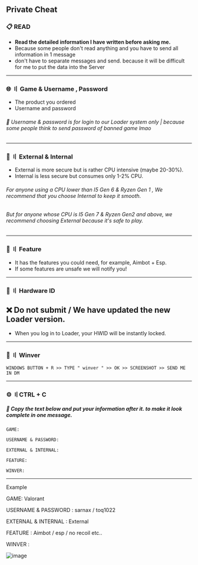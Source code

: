 ## Private Cheat


### 📋 READ 


- **Read the detailed information I have written before asking me.**
- Because some people don't read anything and you have to send all information in 1 message
- don't have to separate messages and send. because it will be difficult for me to put the data into the Server

---

### 🌐 〢 Game & Username , Password

- The product you ordered
- Username and password 
###### 🛑 Username & password is for login to our Loader system only | because some people think to send password of banned game lmao
---

### 💭 〢 External & Internal

- External is more secure but is rather CPU intensive (maybe 20-30%).
- Internal is less secure but consumes only 1-2% CPU. 
###### For anyone using a CPU lower than I5 Gen 6 & Ryzen Gen 1 , We recommend that you choose Internal to keep it smooth.
###### But for anyone whose CPU is I5 Gen 7 & Ryzen Gen2 and above, we recommend choosing External because it's safe to play.
---

### 📌 〢 Feature 

- It has the features you could need, for example, Aimbot + Esp.
- If some features are unsafe we will notify you!
---

### 🔎 〢 Hardware ID 

## ❌ Do not submit / We have updated the new Loader version.

- When you log in to Loader, your HWID will be instantly locked.
---

### 📁 〢 Winver
```sh-session
WINDOWS BUTTON + R >> TYPE " winver " >> OK >> SCREENSHOT >> SEND ME IN DM
```
---


### ⚙ 〢CTRL + C 
##### 🛑 Copy the text below and put your information after it. to make it look complete in one message.

```
GAME: 

USERNAME & PASSWORD: 

EXTERNAL & INTERNAL: 

FEATURE: 

WINVER: 
```

---


Example 

GAME: Valorant

USERNAME & PASSWORD : sarnax / toq1022  

EXTERNAL & INTERNAL : External

FEATURE : Aimbot / esp / no recoil etc..

WINVER :

![image](https://user-images.githubusercontent.com/94861415/182467564-d2b46cb3-930e-4428-90b5-467533a5377d.png)

